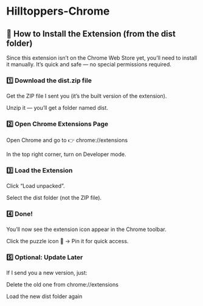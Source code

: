 # Hilltoppers-Chrome

## 🧩 How to Install the Extension (from the dist folder)

Since this extension isn’t on the Chrome Web Store yet, you’ll need to install it manually.
It’s quick and safe — no special permissions required.

### 1️⃣ Download the dist.zip file

Get the ZIP file I sent you (it’s the built version of the extension).

Unzip it — you’ll get a folder named dist.

### 2️⃣ Open Chrome Extensions Page

Open Chrome and go to
👉 chrome://extensions

In the top right corner, turn on Developer mode.

### 3️⃣ Load the Extension

Click “Load unpacked”.

Select the dist folder (not the ZIP file).

### 4️⃣ Done!

You’ll now see the extension icon appear in the Chrome toolbar.

Click the puzzle icon 🧩 → Pin it for quick access.

### 5️⃣ Optional: Update Later

If I send you a new version, just:

Delete the old one from chrome://extensions

Load the new dist folder again
